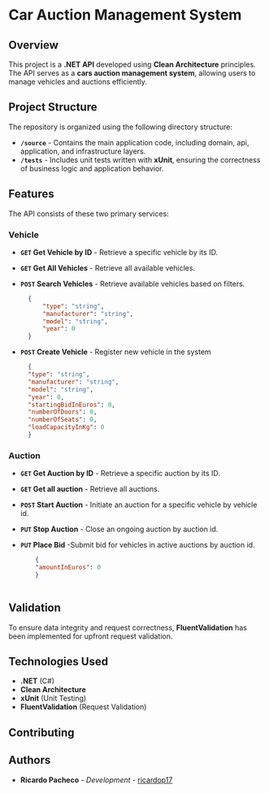 # Car Auction Management System

## Overview
This project is a **.NET API** developed using **Clean Architecture** principles. The API serves as a **cars auction management system**, allowing users to manage vehicles and auctions efficiently.

## Project Structure
The repository is organized using the following directory structure:

- **`/source`** - Contains the main application code, including domain, api, application, and infrastructure layers.
- **`/tests`** - Includes unit tests written with **xUnit**, ensuring the correctness of business logic and application behavior.

## Features
The API consists of these two primary services:

### Vehicle
- **`GET` Get Vehicle by ID** - Retrieve a specific vehicle by its ID.
- **`GET` Get All Vehicles** - Retrieve all available vehicles.
- **`POST` Search Vehicles** - Retrieve available vehicles based on filters.

  ```json
    {
        "type": "string",
        "manufacturer": "string",
        "model": "string",
        "year": 0
    }
- **`POST` Create Vehicle** - Register new vehicle in the system

  ```json
    {
    "type": "string",
    "manufacturer": "string",
    "model": "string",
    "year": 0,
    "startingBidInEuros": 0,
    "numberOfDoors": 0,
    "numberOfSeats": 0,
    "loadCapacityInKg": 0
    }

### Auction
- **`GET` Get Auction by ID** - Retrieve a specific auction by its ID.
- **`GET` Get all auction** - Retrieve all auctions.
- **`POST` Start Auction** - Initiate an auction for a specific vehicle by vehicle id.
- **`PUT` Stop Auction** - Close an ongoing auction by auction id.
- **`PUT` Place Bid** -Submit bid for vehicles in active auctions by auction id.

    ```json
        {
        "amountInEuros": 0
        }
        
## Validation
To ensure data integrity and request correctness, **FluentValidation** has been implemented for upfront request validation. 

## Technologies Used
- **.NET** (C#)
- **Clean Architecture**
- **xUnit** (Unit Testing)
- **FluentValidation** (Request Validation)

## Contributing

## Authors

* **Ricardo Pacheco** - *Development* - [ricardop17](https://github.com/ricardop17)
